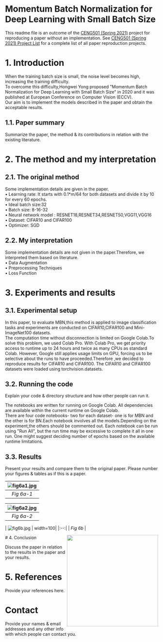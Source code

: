 # Momentum Batch Normalization for Deep Learning with Small Batch Size

This readme file is an outcome of the [CENG501 (Spring 2021)](http://kovan.ceng.metu.edu.tr/~sinan/DL/) project for reproducing a paper without an implementation. See [CENG501 (Spring 2021) Project List](https://github.com/sinankalkan/CENG501-Spring2021) for a complete list of all paper reproduction projects.

# 1. Introduction

<!--- Introduce the paper (inc. where it is published) and describe your goal (reproducibility).-->
When the training batch size is small, the noise level becomes high, increasing the training difficulty.\
To overcome this difficulty,Hongwei Yong proposed "Momentum Batch Normalization for Deep Learning with Small Batch Size" in 2020 and it was published at European Conference on Computer Vision (ECCV).\
Our aim is to implement the models described in the paper and obtain the acceptable results.

## 1.1. Paper summary

Summarize the paper, the method & its contributions in relation with the existing literature.

# 2. The method and my interpretation

## 2.1. The original method

<!--- Explain the original method.\ -->
Some implementation details are given in the paper.\
•	Learning rate: It starts with 0.1*m/64 for both datasets and divide it by 10 for every 60 epochs.\
•	Ideal batch size:32 \
•	Batch size: 8-16-32 \
•	Neural network model : RESNET18,RESNET34,RESNET50,VGG11,VGG16 \
•	Dataset: CIFAR10 and CIFAR100 \
•	Optimizer: SGD 


## 2.2. My interpretation 

<!--- Explain the parts that were not clearly explained in the original paper and how you interpreted them.-->
Some implementation details are not given in the paper.Therefore, we interpreted them based on literature. \
•	Data Augmentation\
•	Preprocessing Techniques\
•	Loss Function

# 3. Experiments and results

## 3.1. Experimental setup

<!--- Describe the setup of the original paper and whether you changed any settings.
With Colab Pro you get priority access to high-memory VMs. These VMs generally have double the memory of standard Colab VMs, and twice as many CPUs. You will be able to access a notebook setting to enable high-memory VMs once you are subscribed.-->
<!--- The computation time without disconnection is limited on Google Colab.To solve this problem,we used Colab Pro.With Colab Pro,we get priority access to runtime up to 24 hours and twice as many CPUs compared to standard Colab.However,virtual resources are still limited due to Colab policy.However,Google still apply usage limits on GPU and this forces us to be selective about the runs to be proceeded-->
<!---  Google needs to maintain the flexibility to adjust usage limits and the availability of hardware on the fly. -->
In this paper, to evaluate MBN,this method is applied to image classification tasks and experiments are conducted on CIFAR10,CIFAR100 and  Mini-ImageNet100 datasets.\
The computation time without disconnection is limited on Google Colab.To solve this problem, we used Colab Pro. With Colab Pro, we get priority access to runtime up to 24 hours and twice as many CPUs as standard Colab.  However, Google still applies usage limits on GPU, forcing us to be selective about the runs to have proceeded.Therefore ,we decided to reproduce results for CIFAR10 and CIFAR100.
The CIFAR10 and CIFAR100 datasets were loaded using torchvision.datasets.
## 3.2. Running the code

Explain your code & directory structure and how other people can run it.

The notebooks are written for running on Google Colab. All dependencies are available within the current runtime on Google Colab.\
There are four code notebooks- two for each dataset- one is for MBN and the other is for BN.Each notebook involves all the models.Depending on the experiment,the others should be commented out. Each notebook can be run using "Run All", but the run time may be excessive to complete it all in one run. One might suggest deciding number of epochs based on the available runtime limitations.

## 3.3. Results

Present your results and compare them to the original paper. Please number your figures & tables as if this is a paper.
<!--- 
![image](https://user-images.githubusercontent.com/86877356/126891175-e8017ded-1845-40d0-b385-c0da01ea0e4c.png)
![image](https://user-images.githubusercontent.com/86877356/126891210-8332dc30-208c-44a1-b690-d12931439f15.png)

![image](https://user-images.githubusercontent.com/86877356/126891269-5a51d4f4-ae5c-402d-85c2-a9ce6f216db3.png)
![image](https://user-images.githubusercontent.com/86877356/126891289-04efe0b1-f826-4306-9608-942fcb12228f.png)

![image](https://user-images.githubusercontent.com/86877356/126891335-af30a0fa-8188-4b69-962c-3015192d1231.png)
![image](https://user-images.githubusercontent.com/86877356/126891341-ef8891e7-b6f7-4262-aab4-0b29f2aec3e0.png)
![image](https://user-images.githubusercontent.com/86877356/126891348-60b4945f-9fef-4f1c-841a-66931383f8ec.png)
-->
<!--- 
![name of the image](http://link.com/image.jpg)

**Fig. 1:** Image caption

-->

| ![fig6a1.jpg](https://user-images.githubusercontent.com/86877356/126891335-af30a0fa-8188-4b69-962c-3015192d1231.png) | 
|:--:| 
| *Fig 6a-1* |

| ![fig6a2.jpg](https://user-images.githubusercontent.com/86877356/126891341-ef8891e7-b6f7-4262-aab4-0b29f2aec3e0.png) | 
|:--:| 
| *Fig 6a-2* |


| ![fig6b.jpg](https://user-images.githubusercontent.com/86877356/126891348-60b4945f-9fef-4f1c-841a-66931383f8ec.png) | width=100| 
|:--:| 
| *Fig 6b* |

<!--- 
| ![space-1.jpg](http://www.storywarren.com/wp-content/uploads/2016/09/space-1.jpg) | 
|:--:| 
| *Space* |
-->

<img src="https://some-img-host.com/1234567/image.png" width=300 align=right>
# 4. Conclusion

Discuss the paper in relation to the results in the paper and your results.

# 5. References

Provide your references here.

# Contact

Provide your names & email addresses and any other info with which people can contact you.
